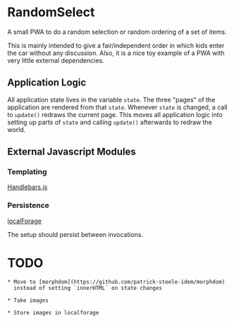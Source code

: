 # RandomSelect

A small PWA to do a random selection or random ordering of a set of items.

This is mainly intended to give a fair/independent order in which kids enter
the car without any discussion. Also, it is a nice toy example of a PWA
with very little external dependencies.

## Application Logic

All application state lives in the variable `state`. The three "pages" of the
application are rendered from that `state`. Whenever `state` is changed, a call
to `update()` redraws the current page. This moves all application logic
into setting up parts of `state` and calling `update()` afterwards to redraw
the world.

## External Javascript Modules

### Templating

[Handlebars.js](https://handlebarsjs.com/reference.html)

### Persistence

[localForage](https://localforage.github.io/localForage/)

The setup should persist between invocations.

# TODO

    * Move to [morphdom](https://github.com/patrick-steele-idem/morphdom)
      instead of setting `innerHTML` on state changes

    * Take images

    * Store images in localforage
